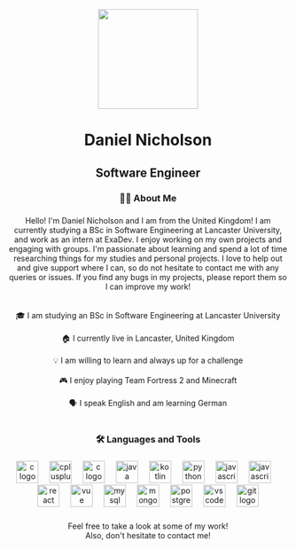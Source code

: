 <div align="center">
  <img height="180" src="https://avatars.githubusercontent.com/u/36234004"  />
</div>

###

<h1 align="center">Daniel Nicholson</h1>

###

<h2 align="center">Software Engineer</h2>

###

<h3 align="center">👩‍💻  About Me</h3>

###

<p align="center">Hello! I'm Daniel Nicholson and I am from the United Kingdom! I am currently studying a BSc in Software Engineering at Lancaster University, and work as an intern at ExaDev. I enjoy working on my own projects and engaging with groups. I'm passionate about learning and spend a lot of time researching things for my studies and personal projects. I love to help out and give support where I can, so do not hesitate to contact me with any queries or issues. If you find any bugs in my projects, please report them so I can improve my work!<br><br><br>🎓 I am studying an BSc in Software Engineering at Lancaster University <br><br>🏠 I currently live in Lancaster, United Kingdom <br><br>💡 I am willing to learn and always up for a challenge <br><br>🎮 I enjoy playing Team Fortress 2 and Minecraft <br><br>🗣️ I speak English and am learning German<br><br> </p>
  
###

<h3 align="center">🛠 Languages and Tools</h3>

###

<div align="center">
  <img src="https://cdn.jsdelivr.net/gh/devicons/devicon/icons/c/c-original.svg" height="40" alt="c logo"  />
  <img width="12" />
  <img src="https://cdn.jsdelivr.net/gh/devicons/devicon/icons/cplusplus/cplusplus-original.svg" height="40" alt="cplusplus logo"  />
  <img width="12" />
  <img src="https://cdn.jsdelivr.net/gh/devicons/devicon/icons/csharp/csharp-original.svg" height="40" alt="c logo"  />
  <img width="12" />
  <img src="https://cdn.jsdelivr.net/gh/devicons/devicon/icons/java/java-original.svg" height="40" alt="java logo"  />
  <img width="12" />
  <img src="https://cdn.jsdelivr.net/gh/devicons/devicon/icons/kotlin/kotlin-original.svg" height="40" alt="kotlin logo"  />
  <img width="12" />
  <img src="https://cdn.jsdelivr.net/gh/devicons/devicon/icons/python/python-original.svg" height="40" alt="python logo"  />
  <img width="12" />
  <img src="https://cdn.jsdelivr.net/gh/devicons/devicon/icons/javascript/javascript-original.svg" height="40" alt="javascript logo"  />
  <img width="12" />
  <img src="https://cdn.jsdelivr.net/gh/devicons/devicon/icons/typescript/typescript-original.svg" height="40" alt="javascript logo"  />
  <img width="12" />
  <img src="https://cdn.jsdelivr.net/gh/devicons/devicon/icons/react/react-original.svg" height="40" alt="react logo"  />
  <img width="12" />
  <img src="https://cdn.jsdelivr.net/gh/devicons/devicon/icons/vuejs/vuejs-original.svg" height="40" alt="vue logo"  />
  <img width="12" />
  <img src="https://cdn.jsdelivr.net/gh/devicons/devicon/icons/mysql/mysql-original.svg" height="40" alt="mysql logo"  />
  <img width="12" />
  <img src="https://cdn.jsdelivr.net/gh/devicons/devicon/icons/mongodb/mongodb-original.svg" height="40" alt="mongodb logo"  />
  <img width="12" />
  <img src="https://cdn.jsdelivr.net/gh/devicons/devicon/icons/postgresql/postgresql-plain.svg" height="40" alt="postgresql logo"  />
  <img width="12" />
  <img src="https://cdn.jsdelivr.net/gh/devicons/devicon/icons/vscode/vscode-original.svg" height="40" alt="vscode logo"  />
  <img width="12" />
  <img src="https://cdn.jsdelivr.net/gh/devicons/devicon/icons/git/git-original.svg" height="40" alt="git logo"  />
</div>

###

<p align="center">Feel free to take a look at some of my work!<br>Also, don't hesitate to contact me!</p>
